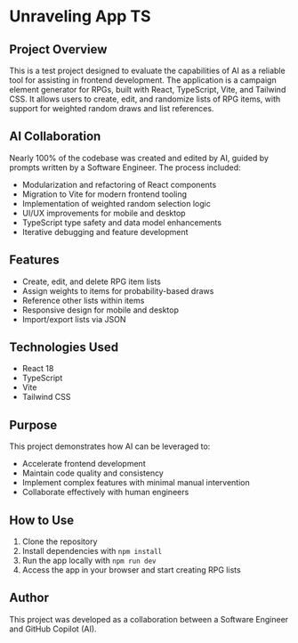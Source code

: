 # Unraveling App TS

## Project Overview

This is a test project designed to evaluate the capabilities of AI as a reliable tool for assisting in frontend development. The application is a campaign element generator for RPGs, built with React, TypeScript, Vite, and Tailwind CSS. It allows users to create, edit, and randomize lists of RPG items, with support for weighted random draws and list references.

## AI Collaboration

Nearly 100% of the codebase was created and edited by AI, guided by prompts written by a Software Engineer. The process included:

- Modularization and refactoring of React components
- Migration to Vite for modern frontend tooling
- Implementation of weighted random selection logic
- UI/UX improvements for mobile and desktop
- TypeScript type safety and data model enhancements
- Iterative debugging and feature development

## Features

- Create, edit, and delete RPG item lists
- Assign weights to items for probability-based draws
- Reference other lists within items
- Responsive design for mobile and desktop
- Import/export lists via JSON

## Technologies Used

- React 18
- TypeScript
- Vite
- Tailwind CSS

## Purpose

This project demonstrates how AI can be leveraged to:

- Accelerate frontend development
- Maintain code quality and consistency
- Implement complex features with minimal manual intervention
- Collaborate effectively with human engineers

## How to Use

1. Clone the repository
2. Install dependencies with `npm install`
3. Run the app locally with `npm run dev`
4. Access the app in your browser and start creating RPG lists

## Author

This project was developed as a collaboration between a Software Engineer and GitHub Copilot (AI).
